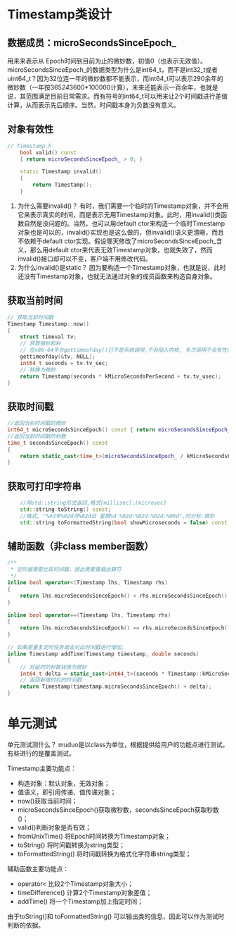 # Timestamp类设计

## 数据成员：microSecondsSinceEpoch_

用来来表示从 Epoch时间到目前为止的微妙数，初值0（也表示无效值）。microSecondsSinceEpoch_的数据类型为什么是int64_t，而不是int32_t或者uint64_t？因为32位连一年的微妙数都不能表示，而int64_t可以表示290余年的微妙数（一年按365*24*3600*100000计算），未来还能表示一百余年，也就是说，其范围满足目前日常需求。而有符号的int64_t可以用来让2个时间戳进行差值计算，从而表示先后顺序。当然，时间戳本身为负数没有意义。

## 对象有效性

```C++
// Timestamp.h
    bool valid() const
    { return microSecondsSinceEpoch_ > 0; }

    static Timestamp invalid()
    {
        return Timestamp();
    }
```

1. 为什么需要invalid()？
   有时，我们需要一个临时的Timestamp对象，并不会用它来表示真实的时间，而是表示无用Timestamp对象。此时，用invalid()类函数自然是没问题的。当然，也可以用default ctor来构造一个临时Timestamp对象也是可以的，invalid()实现也是这么做的，但invalid()语义更清晰，而且不依赖于default ctor实现。假设哪天修改了microSecondsSinceEpoch_含义，那么用default ctor来代表无效Timestamp对象，也就失效了，然而invalid()接口却可以不变，客户端不用修改代码。
2. 为什么invalid()是static？
   因为要构造一个Timestamp对象，也就是说，此时还没有Timestamp对象，也就无法通过对象的成员函数来构造自身对象。

## 获取当前时间

```C++
// 获取当前时间戳
Timestamp Timestamp::now()
{
    struct timeval tv;
    // 获取微妙和秒
    // 在x86-64平台gettimeofday()已不是系统调用,不会陷入内核, 多次调用不会有性能损失.
    gettimeofday(&tv, NULL);
    int64_t seconds = tv.tv_sec;
    // 转换为微妙
    return Timestamp(seconds * kMicroSecondsPerSecond + tv.tv_usec);
}
```

## 获取时间戳

```C++
//返回当前时间戳的微妙
int64_t microSecondsSinceEpoch() const { return microSecondsSinceEpoch_; }
//返回当前时间戳的秒数
time_t secondsSinceEpoch() const
{ 
    return static_cast<time_t>(microSecondsSinceEpoch_ / kMicroSecondsPerSecond); 
}
```

## 获取可打印字符串

```C++
    //用std::string形式返回,格式[millisec].[microsec]
    std::string toString() const;
    //格式, "%4d年%02d月%02d日 星期%d %02d:%02d:%02d.%06d",时分秒.微秒
    std::string toFormattedString(bool showMicroseconds = false) const;
```

## 辅助函数（非class member函数）

```C++
/**
 * 定时器需要比较时间戳，因此需要重载运算符
 */
inline bool operator<(Timestamp lhs, Timestamp rhs)
{
    return lhs.microSecondsSinceEpoch() < rhs.microSecondsSinceEpoch();
}

inline bool operator==(Timestamp lhs, Timestamp rhs)
{
    return lhs.microSecondsSinceEpoch() == rhs.microSecondsSinceEpoch();
}

// 如果是重复定时任务就会对此时间戳进行增加。
inline Timestamp addTime(Timestamp timestamp, double seconds)
{
    // 将延时的秒数转换为微妙
    int64_t delta = static_cast<int64_t>(seconds * Timestamp::kMicroSecondsPerSecond);
    // 返回新增时后的时间戳
    return Timestamp(timestamp.microSecondsSinceEpoch() + delta);
}
```

# 单元测试

单元测试测什么？
muduo是以class为单位，根据提供给用户的功能点进行测试。有些进行的是覆盖测试。

Timestamp主要功能点：

* 构造对象：默认对象，无效对象；
* 值语义，即引用传递、值传递对象；
* now()获取当前时间；
* microSecondsSinceEpoch()获取微秒数，secondsSinceEpoch获取秒数()；
* valid()判断对象是否有效；
* fromUnixTime() 将Epoch时间转换为Timestamp对象；
* toString() 将时间戳转换为string类型；
* toFormattedString() 将时间戳转换为格式化字符串string类型；

辅助函数主要功能点：

* operator< 比较2个Timestamp对象大小；
* timeDifference() 计算2个Timestamp对象差值；
* addTime() 将一个Timestamp加上指定时间；

由于toString()和 toFormattedString() 可以输出类的信息，因此可以作为测试时判断的依据。
